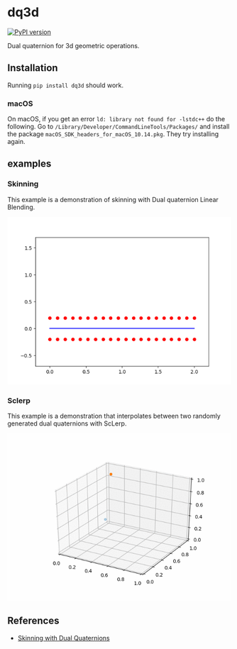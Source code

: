 # dq3d
[![PyPI version](https://badge.fury.io/py/dq3d.svg)](https://badge.fury.io/py/dq3d)

Dual quaternion for 3d geometric operations.

## Installation
Running `pip install dq3d` should work. 

### macOS
On macOS, if you get an error `ld: library not found for -lstdc++` do the following. Go to `/Library/Developer/CommandLineTools/Packages/` and install the package `macOS_SDK_headers_for_macOS_10.14.pkg`. They try installing again.

## examples

### Skinning
This example is a demonstration of skinning with Dual quaternion Linear Blending.

![skinning](images/skinning.gif)

### Sclerp
This example is a demonstration that interpolates between two randomly generated dual quaternions with ScLerp.

![sclerp](images/sclerp.gif)

## References
* [Skinning with Dual Quaternions](https://www.cs.utah.edu/~ladislav/dq/index.html)
